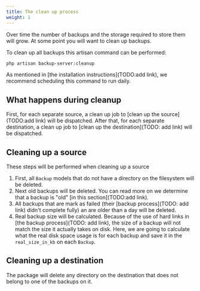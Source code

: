 ```yaml
---
title: The clean up process
weight: 1
---
```


Over time the number of backups and the storage required to store them will grow. At some point you will want to clean up backups.

To clean up all backups this artisan command can be performed:

```bash
php artisan backup-server:cleanup
```

As mentioned in [the installation instructions](TODO:add link), we recommend scheduling this command to run daily.

## What happens during cleanup

First, for each separate source, a clean up job to [clean up the source](TODO:add link) will be dispatched. After that, for each separate destination, a clean up job to [clean up the destination](TODO: add link) will be dispatched.

## Cleaning up a source

These steps will be performed when cleaning up a source

1. First, all `Backup` models that do not have a directory on the filesystem will be deleted.
2. Next old backups will be deleted. You can read more on we determine that a backup is "old" [in this section](TODO:add link).
3. All backups that are mark as failed (their [backup process](TODO: add link) didn't complete fully) an are older than a day will be deleted.
4. Real backup size will be calculated. Because of the use of hard links in [the backup process](TODO: add link), the size of a backup will not match the size it actually takes on disk. Here, we are going to calculate what the real disk space usage is for each backup and save it in the `real_size_in_kb` on each `Backup`.

## Cleaning up a destination

The package will delete any directory on the destination that does not belong to one of the backups on it.




